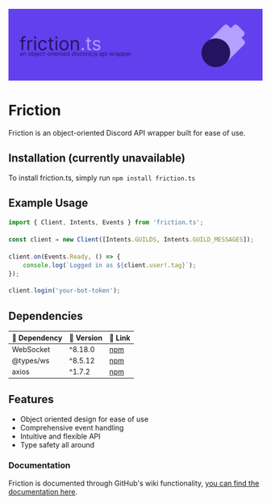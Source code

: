 ![Banner](images/Friction_banner.png)

# Friction
Friction is an object-oriented Discord API wrapper built for ease of use.

## Installation (currently unavailable)
To install friction.ts, simply run `npm install friction.ts`

## Example Usage
```js
import { Client, Intents, Events } from 'friction.ts';

const client = new Client([Intents.GUILDS, Intents.GUILD_MESSAGES]);

client.on(Events.Ready, () => {
    console.log(`Logged in as ${client.user!.tag}`);
});

client.login('your-bot-token');
```

## Dependencies

| 🎯 Dependency  | 📼 Version | 🔗 Link |
|-----------------|------------|----------|
| WebSocket       | ^8.18.0    | [npm](https://www.npmjs.com/package/ws) |
| @types/ws       | ^8.5.12    | [npm](https://www.npmjs.com/package/@types/ws) |
| axios           | ^1.7.2     | [npm](https://www.npmjs.com/package/axios) |

## Features
- Object oriented design for ease of use
- Comprehensive event handling
- Intuitive and flexible API
- Type safety all around

### Documentation
Friction is documented through GitHub's wiki functionality, [you can find the documentation here](https://github.com/asciidude/friction.ts/wiki).